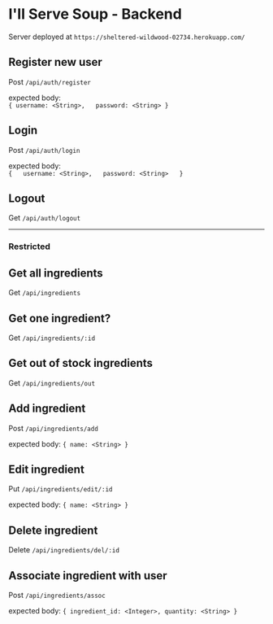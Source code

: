 # I'll Serve Soup - Backend

Server deployed at `https://sheltered-wildwood-02734.herokuapp.com/`

## Register new user
Post `/api/auth/register`

expected body:  
`
{
  username: <String>,  
  password: <String>
}
`

## Login
Post `/api/auth/login`

expected body:  
`
{  
  username: <String>,  
  password: <String>  
}
`

## Logout
Get `/api/auth/logout`

---
### Restricted

## Get all ingredients
Get `/api/ingredients`

## Get one ingredient?
Get `/api/ingredients/:id`

## Get out of stock ingredients
Get `/api/ingredients/out`

## Add ingredient
Post `/api/ingredients/add`

expected body:
`
{
  name: <String>
}
`

## Edit ingredient
Put `/api/ingredients/edit/:id`

expected body:
`
{
  name: <String>
}
`

## Delete ingredient
Delete `/api/ingredients/del/:id`

## Associate ingredient with user
Post `/api/ingredients/assoc`

expected body:
`
{
  ingredient_id: <Integer>,
  quantity: <String>
}
`